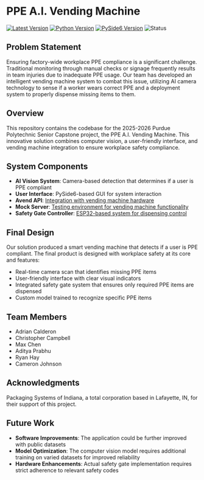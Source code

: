 # PPE A.I. Vending Machine

[![Latest Version](https://img.shields.io/badge/Log-v0.12.0-blue.svg)](CHANGELOG.md)
[![Python Version](https://img.shields.io/badge/Python-3.10.11-blue.svg?logo=python&logoColor=white)](https://www.python.org/downloads/release/python-31011/)
[![PySide6 Version](https://img.shields.io/badge/PySide6-6.9.0-blue.svg?logo=pyside&logoColor=white)](https://pypi.org/project/PySide6/)
![Status](https://img.shields.io/badge/Status-Finished-darkgray.svg)

## Problem Statement

Ensuring factory-wide workplace PPE compliance is a significant challenge. Traditional monitoring through manual checks or signage frequently results in team injuries due to inadequate PPE usage. Our team has developed an intelligent vending machine system to combat this issue, utilizing AI camera technology to sense if a worker wears correct PPE and a deployment system to properly dispense missing items to them.

## Overview

This repository contains the codebase for the 2025-2026 Purdue Polytechnic Senior Capstone project, the PPE A.I. Vending Machine. This innovative solution combines computer vision, a user-friendly interface, and vending machine integration to ensure workplace safety compliance.

## System Components

- **AI Vision System**: Camera-based detection that determines if a user is PPE compliant
- **User Interface**: PySide6-based GUI for system interaction
- **Avend API**: [Integration with vending machine hardware](/avend_api_client/README.md)
- **Mock Server**: [Testing environment for vending machine functionality](/avend_mock_server/README.md)
- **Safety Gate Controller**: [ESP32-based system for dispensing control](/ESP32_Bluetooth_Comms/)

## Final Design

Our solution produced a smart vending machine that detects if a user is PPE compliant. The final product is designed with workplace safety at its core and features:

- Real-time camera scan that identifies missing PPE items
- User-friendly interface with clear visual indicators
- Integrated safety gate system that ensures only required PPE items are dispensed
- Custom model trained to recognize specific PPE items

## Team Members

- Adrian Calderon
- Christopher Campbell
- Max Chen
- Aditya Prabhu
- Ryan Hay
- Cameron Johnson

## Acknowledgments

Packaging Systems of Indiana, a total corporation based in Lafayette, IN, for their support of this project.

## Future Work

- **Software Improvements**: The application could be further improved with public datasets
- **Model Optimization**: The computer vision model requires additional training on varied datasets for improved reliability
- **Hardware Enhancements**: Actual safety gate implementation requires strict adherence to relevant safety codes
